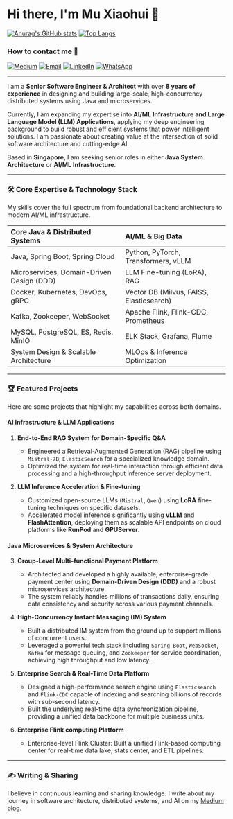 # Hi there, I'm Mu Xiaohui 👋



[![Anurag's GitHub stats](https://github-readme-stats.vercel.app/api?username=Flink-ddd)](https://github.com/Flink-ddd/github-readme-stats)
[![Top Langs](https://github-readme-stats.vercel.app/api/top-langs/?username=Flink-ddd&&layout=compact&count_private=true&cache_seconds=60)](https://github.com/Flink-ddd&)



### How to contact me 🔽
<a href="https://medium.com/@vensenmu" target="_blank"><img src="https://img.shields.io/badge/Medium-%2312100E.svg?&style=for-the-badge&logo=medium&logoColor=white" alt="Medium"/></a>
<a href="mailto:vensenmu@gmail.com"><img src="https://img.shields.io/badge/Email-D14836?style=for-the-badge&logo=gmail&logoColor=white" alt="Email"/></a>
<a href="https://www.linkedin.com/in/xiaohui-mu-16493430a/" target="_blank"><img src="https://img.shields.io/badge/LinkedIn-%230077B5.svg?&style=for-the-badge&logo=linkedin&logoColor=white" alt="LinkedIn"/></a>
<a href="https://wa.me/6581302719" target="_blank"><img src="https://img.shields.io/badge/WhatsApp-25D366?style=for-the-badge&logo=whatsapp&logoColor=white" alt="WhatsApp"/></a>

---

I am a **Senior Software Engineer & Architect** with over **8 years of experience** in designing and building large-scale, high-concurrency distributed systems using Java and microservices.

Currently, I am expanding my expertise into **AI/ML Infrastructure and Large Language Model (LLM) Applications**, applying my deep engineering background to build robust and efficient systems that power intelligent solutions. I am passionate about creating value at the intersection of solid software architecture and cutting-edge AI.

Based in **Singapore**, I am seeking senior roles in either **Java System Architecture** or **AI/ML Infrastructure**.

---

### 🛠️ Core Expertise & Technology Stack

My skills cover the full spectrum from foundational backend architecture to modern AI/ML infrastructure.

| Core Java & Distributed Systems | AI/ML & Big Data |
| :--- | :--- |
| Java, Spring Boot, Spring Cloud | Python, PyTorch, Transformers, vLLM |
| Microservices, Domain-Driven Design (DDD) | LLM Fine-tuning (LoRA), RAG |
| Docker, Kubernetes, DevOps, gRPC | Vector DB (Milvus, FAISS, Elasticsearch) |
| Kafka, Zookeeper, WebSocket | Apache Flink, Flink-CDC, Prometheus |
| MySQL, PostgreSQL, ES, Redis, MinIO | ELK Stack, Grafana, Flume |
| System Design & Scalable Architecture | MLOps & Inference Optimization |


---

### 🏆 Featured Projects

Here are some projects that highlight my capabilities across both domains.

#### AI Infrastructure & LLM Applications

1.  **End-to-End RAG System for Domain-Specific Q&A**
    - Engineered a Retrieval-Augmented Generation (RAG) pipeline using `Mistral-7B`, `ElasticSearch` for a specialized knowledge domain.
    - Optimized the system for real-time interaction through efficient data processing and a high-throughput inference server deployment.

2.  **LLM Inference Acceleration & Fine-tuning**
    - Customized open-source LLMs (`Mistral`, `Qwen`) using **LoRA** fine-tuning techniques on specific datasets.
    - Accelerated model inference significantly using **vLLM** and **FlashAttention**, deploying them as scalable API endpoints on cloud platforms like **RunPod** and **GPUServer**.

#### Java Microservices & System Architecture

3.  **Group-Level Multi-functional Payment Platform**
    - Architected and developed a highly available, enterprise-grade payment center using **Domain-Driven Design (DDD)** and a robust microservices architecture.
    - The system reliably handles millions of transactions daily, ensuring data consistency and security across various payment channels.

4.  **High-Concurrency Instant Messaging (IM) System**
    - Built a distributed IM system from the ground up to support millions of concurrent users.
    - Leveraged a powerful tech stack including `Spring Boot`, `WebSocket`, `Kafka` for message queuing, and `Zookeeper` for service coordination, achieving high throughput and low latency.

5.  **Enterprise Search & Real-Time Data Platform**
    - Designed a high-performance search engine using `Elasticsearch` and `Flink-CDC` capable of indexing and searching billions of records with sub-second latency.
    - Built the underlying real-time data synchronization pipeline, providing a unified data backbone for multiple business units.
  
6.  **Enterprise Flink computing Platform**
    - Enterprise-level Flink Cluster: Built a unified Flink-based computing center for real-time data lake, stats center, and ETL pipelines.
   
---

### ✍️ Writing & Sharing

I believe in continuous learning and sharing knowledge. I write about my journey in software architecture, distributed systems, and AI on my [Medium blog](https://medium.com/@vensenmu).
